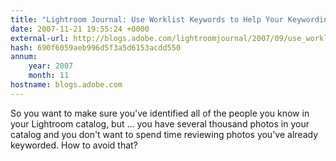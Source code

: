 ```yaml
---
title: "Lightroom Journal: Use Worklist Keywords to Help Your Keywording in Lightroom"
date: 2007-11-21 19:55:24 +0000
external-url: http://blogs.adobe.com/lightroomjournal/2007/09/use_worklist_keywords_to_help_1.html
hash: 690f6059aeb996d5f3a5d6153acdd550
annum:
    year: 2007
    month: 11
hostname: blogs.adobe.com
---
```


So you want to make sure you've identified all of the people you know in your Lightroom catalog, but ... you have several thousand photos in your catalog and you don't want to spend time reviewing photos you've already keyworded. How to avoid that?

